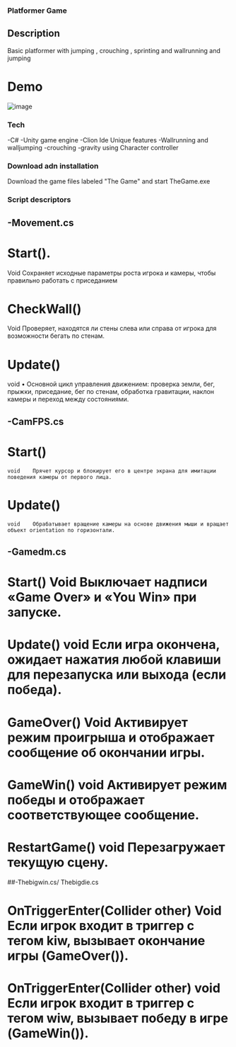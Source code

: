 ### Platformer Game
## Description
Basic platformer with jumping , crouching , sprinting and wallrunning and jumping 
# Demo
![image](https://github.com/user-attachments/assets/d2c57d3f-0995-4f00-be94-058a814fb5ea)


### Tech
-C#
-Unity game engine 
-Clion Ide
Unique features
-Wallrunning and walljumping 
-crouching
-gravity using Character controller
### Download adn installation
Download the game files labeled "The Game" and start TheGame.exe
### Script descriptors
## -Movement.cs
# Start().	
Void	Сохраняет исходные параметры роста игрока и камеры, чтобы правильно работать с приседанием
# CheckWall()	
Void	Проверяет, находятся ли стены слева или справа от игрока для возможности бегать по стенам.
# Update()	
 void	•	Основной цикл управления движением: проверка земли, бег, прыжки, приседание, бег по стенам, обработка гравитации, наклон камеры и переход между состояниями.
## -CamFPS.cs
# Start()
	void	Прячет курсор и блокирует его в центре экрана для имитации поведения камеры от первого лица.
# Update()
	void	Обрабатывает вращение камеры на основе движения мыши и вращает объект orientation по горизонтали.
## -Gamedm.cs
# Start()	Void	Выключает надписи «Game Over» и «You Win» при запуске.
# Update()	void	Если игра окончена, ожидает нажатия любой клавиши для перезапуска или выхода (если победа).
# GameOver()	Void	Активирует режим проигрыша и отображает сообщение об окончании игры.
# GameWin()	void	Активирует режим победы и отображает соответствующее сообщение.
# RestartGame()	void	Перезагружает текущую сцену.
##-Thebigwin.cs/ Thebigdie.cs
# OnTriggerEnter(Collider other)	Void	Если игрок входит в триггер с тегом kiw, вызывает окончание игры (GameOver()).
# OnTriggerEnter(Collider other)	void	Если игрок входит в триггер с тегом wiw, вызывает победу в игре (GameWin()).



